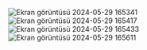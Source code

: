 ![Ekran görüntüsü 2024-05-29 165341](https://github.com/eneoxkeskin/Blog-MERN/assets/157140481/eab61763-9a9d-4bdf-86d9-e35200efde44)
![Ekran görüntüsü 2024-05-29 165417](https://github.com/eneoxkeskin/Blog-MERN/assets/157140481/057bc872-ae69-4ae3-827f-c348be4a67f6)
![Ekran görüntüsü 2024-05-29 165433](https://github.com/eneoxkeskin/Blog-MERN/assets/157140481/dbb1ec21-7d69-4016-910d-204e5fd4bd81)
![Ekran görüntüsü 2024-05-29 165611](https://github.com/eneoxkeskin/Blog-MERN/assets/157140481/1c2021a0-68b1-401e-9be0-78d8f4ce29c6)
